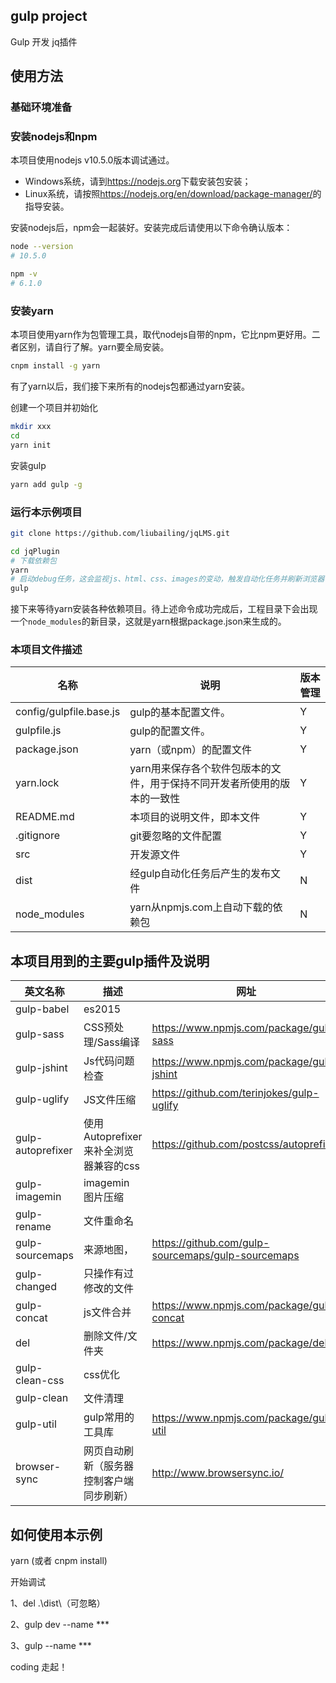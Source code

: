 ##  gulp project

Gulp 开发 jq插件

## 使用方法

### 基础环境准备

### 安装nodejs和npm

本项目使用nodejs v10.5.0版本调试通过。

- Windows系统，请到<https://nodejs.org>下载安装包安装；
- Linux系统，请按照<https://nodejs.org/en/download/package-manager/>的指导安装。

安装nodejs后，npm会一起装好。安装完成后请使用以下命令确认版本：

```sh
node --version
# 10.5.0

npm -v
# 6.1.0
```

### 安装yarn 

本项目使用yarn作为包管理工具，取代nodejs自带的npm，它比npm更好用。二者区别，请自行了解。yarn要全局安装。

```sh
cnpm install -g yarn
```

有了yarn以后，我们接下来所有的nodejs包都通过yarn安装。

创建一个项目并初始化

```sh
mkdir xxx
cd 
yarn init
```

安装gulp

```sh
yarn add gulp -g
```

### 运行本示例项目

```sh
git clone https://github.com/liubailing/jqLMS.git

cd jqPlugin
# 下载依赖包
yarn
# 启动debug任务，这会监视js、html、css、images的变动，触发自动化任务并刷新浏览器
gulp 
```

接下来等待yarn安装各种依赖项目。待上述命令成功完成后，工程目录下会出现一个`node_modules`的新目录，这就是yarn根据package.json来生成的。

### 本项目文件描述

|名称|说明|版本管理|
|--|--|---|
|config/gulpfile.base.js |gulp的基本配置文件。|Y|
|gulpfile.js |gulp的配置文件。|Y|
| package.json| yarn（或npm）的配置文件|Y|
|yarn.lock| yarn用来保存各个软件包版本的文件，用于保持不同开发者所使用的版本的一致性|Y|
|README.md|本项目的说明文件，即本文件|Y|
|.gitignore|git要忽略的文件配置|Y|
|src|开发源文件|Y|
|dist|经gulp自动化任务后产生的发布文件|N|
|node_modules|yarn从npmjs.com上自动下载的依赖包|N|

## 本项目用到的主要gulp插件及说明

|英文名称|描述|网址|
|---|--|--|
|gulp-babel|es2015|
|gulp-sass|CSS预处理/Sass编译|<https://www.npmjs.com/package/gulp-sass>|
|gulp-jshint|Js代码问题检查|<https://www.npmjs.com/package/gulp-jshint>|
|gulp-uglify|JS文件压缩|<https://github.com/terinjokes/gulp-uglify>|
|gulp-autoprefixer|使用Autoprefixer来补全浏览器兼容的css|<https://github.com/postcss/autoprefixer>|
|gulp-imagemin|imagemin 图片压缩|
|gulp-rename|文件重命名|
|gulp-sourcemaps|来源地图，|<https://github.com/gulp-sourcemaps/gulp-sourcemaps>|
|gulp-changed| 只操作有过修改的文件|
|gulp-concat|js文件合并|<https://www.npmjs.com/package/gulp-concat>|
|del|删除文件/文件夹|<https://www.npmjs.com/package/del>|
|gulp-clean-css|css优化|
|gulp-clean|文件清理|
|gulp-util|gulp常用的工具库|<https://www.npmjs.com/package/gulp-util> |
|browser-sync| 网页自动刷新（服务器控制客户端同步刷新）|<http://www.browsersync.io/>|

## 如何使用本示例

yarn (或者 cnpm install)

开始调试 

1、del .\dist\（可忽略）

2、gulp dev --name ***

3、gulp --name ***

coding 走起！
```
